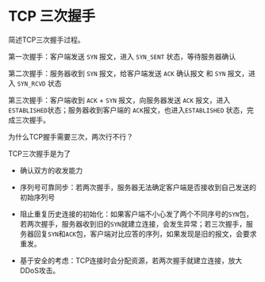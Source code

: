 # TCP 三次握手



简述TCP三次握手过程。



第一次握手：客户端发送 `SYN` 报文，进入 `SYN_SENT` 状态，等待服务器确认

第二次握手：服务器收到 `SYN` 报文，给客户端发送 `ACK` 确认报文 和  `SYN` 报文，进入 `SYN_RCVD` 状态

第三次握手：客户端收到 `ACK` + `SYN` 报文，向服务器发送 `ACK` 报文，进入 `ESTABLISHED`状态；服务器收到客户端的 `ACK`报文，也进入`ESTABLISHED` 状态，完成三次握手。



为什么TCP握手需要三次，两次行不行？



TCP三次握手是为了 

- 确认双方的收发能力
- 序列号可靠同步：若两次握手，服务器无法确定客户端是否接收到自己发送的初始序列号

- 阻止重复历史连接的初始化：如果客户端不小心发了两个不同序号的`SYN`包，若两次握手，服务器收到旧的`SYN`就建立连接，会发生异常；若三次握手，服务器回复`SYN`和`ACK`包，客户端对比应答的序列，如果发现是旧的报文，会要求重发。
- 基于安全的考虑：TCP连接时会分配资源，若两次握手就建立连接，放大DDoS攻击。
